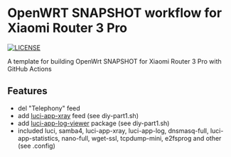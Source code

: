 #  OpenWRT SNAPSHOT workflow for Xiaomi Router 3 Pro

[![LICENSE](https://img.shields.io/github/license/mashape/apistatus.svg?style=flat-square&label=LICENSE)](https://github.com/P3TERX/Actions-OpenWrt/blob/master/LICENSE)

A template for building OpenWrt SNAPSHOT for Xiaomi Router 3 Pro with GitHub Actions

## Features

- del "Telephony" feed
- add [luci-app-xray](https://github.com/yichya/luci-app-xray) feed (see diy-part1.sh)
- add [luci-app-log-viewer](https://github.com/gSpotx2f/luci-app-log.git) package (see diy-part1.sh)
- included luci, samba4, luci-app-xray, luci-app-log, dnsmasq-full, luci-app-statistics, nano-full, wget-ssl, tcpdump-mini, e2fsprog and other (see .config)
